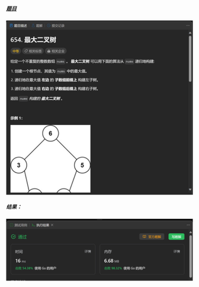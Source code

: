 ##### [题目](https://leetcode.cn/problems/maximum-binary-tree/)
![pic](img.png)
##### 结果：
![pic](result.png)